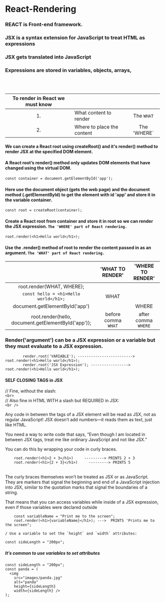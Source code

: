 # React-Rendering

### REACT is Front-end framework.
### JSX is a syntax extension for JavaScript to treat HTML as expressions
### JSX gets translated into JavaScript
### Expressions are stored in variables, objects, arrays,
<br>
<br>

|To render in React we must know|||
|:---:|:----|:----:|
|1.|What content to render| The `WHAT`|
|2.|Where to place the content| The 'WHERE`|

#### We can create a React root using createRoot() and it's render() method to render JSX at the specified DOM element.
#### A React root’s render() method only updates DOM elements that have changed using the virtual DOM.

    const container = document.getElementById('app');

#### Here use the document object (gets the web page) and the document method (.getElementById) to get the element with id 'app' and store it in the variable container.

    const root = createRoot(container);

#### Create a React root from container and store it in root so we can render the JSX expression.  ` The 'WHERE' part of React rendering. `

    root.render(<h1>Hello world</h1>);
    
#### Use the .render() method of root to render the content passed in as an argument. ` The 'WHAT' part of React rendering. `

||'WHAT TO RENDER'|'WHERE TO RENDER'|
|:---:|:----:|:----:|
|root.render(WHAT, WHERE);| ||
|`const hello = <h1>Hello world</h1>;`| WHAT ||
|document.getElementById('app')| |WHERE |
|root.render(hello, document.getElementById('app'));| before comma `WHAT` | after comma `WHERE`|


### Render('argument') can be a JSX expression or a variable but they must evaluate to a JSX expression.

            render.root('VARIABLE'); ------------------------->     root.render(<h1>Hello world</h1>);
            render.root('JSX Expression'); ----------------->        root.render(<h1>Hello world</h1>);

#### SELF CLOSING TAGS in JSX

// Fine, without the slash: <br>
`<br>` <br>
// Also fine in HTML WITH a slash but REQUIRED in JSX: <br>
`<br />` <br>

Any code in between the tags of a JSX element will be read as JSX, not as regular JavaScript! JSX doesn’t add numbers—it reads them as text, just like HTML. <br>

You need a way to write code that says, “Even though I am located in between JSX tags, treat me like ordinary JavaScript and not like JSX.” <br>

You can do this by wrapping your code in curly braces. <br>

        root.render(<h1>2 + 3</h1>)     ---------> PRINTS 2 + 3
        root.render(<h1>{2 + 3}</h1>)     ---------> PRINTS 5
<br>
The curly braces themselves won’t be treated as JSX or as JavaScript. <br> 
They are markers that signal the beginning and end of a JavaScript injection into JSX, similar to the quotation marks that signal the boundaries of a string.<br>


That means that you can access variables while inside of a JSX expression, even if those variables were declared outside <br>

        const variableName = "Print me to the screen";
        root.render(<h1>{variableName}</h1>); --->  PRINTS 'Prints me to the screen";

    / Use a variable to set the `height` and `width` attributes:

    const sideLength = "200px";
##### It’s common to use variables to set attributes

    const sideLength = "200px";
    const panda = (
      <img 
        src="images/panda.jpg" 
        alt="panda" 
        height={sideLength} 
        width={sideLength} />
    );

